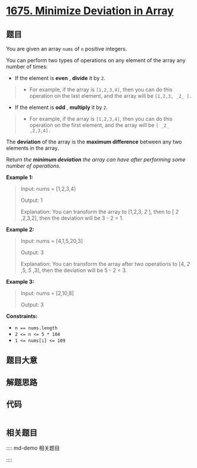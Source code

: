 # [1675. Minimize Deviation in Array](https://leetcode.com/problems/minimize-deviation-in-array/)

## 题目

You are given an array `nums` of `n` positive integers.

You can perform two types of operations on any element of the array any number
of times:

  * If the element is **even** , **divide** it by `2`. 
> 
> * For example, if the array is `[1,2,3,4]`, then you can do this operation on the last element, and the array will be `[1,2,3, _2_ ].`
  * If the element is **odd** , **multiply** it by `2`. 
> 
> * For example, if the array is `[1,2,3,4]`, then you can do this operation on the first element, and the array will be `[ _2_ ,2,3,4].`

The **deviation** of the array is the **maximum difference** between any two
elements in the array.

Return _the **minimum deviation** the array can have after performing some
number of operations._



**Example 1:**

> Input: nums = [1,2,3,4]
> 
> Output: 1
> 
> Explanation: You can transform the array to [1,2,3, _2_ ], then to [ _2_ ,2,3,2], then the deviation will be 3 - 2 = 1.

**Example 2:**

> Input: nums = [4,1,5,20,3]
> 
> Output: 3
> 
> Explanation: You can transform the array after two operations to [4, _2_ ,5, _5_ ,3], then the deviation will be 5 - 2 = 3.

**Example 3:**

> Input: nums = [2,10,8]
> 
> Output: 3

**Constraints:**

  * `n == nums.length`
  * `2 <= n <= 5 * 104`
  * `1 <= nums[i] <= 109`


## 题目大意

## 解题思路

## 代码

```javascript

```

## 相关题目

:::: md-demo 相关题目

::::
